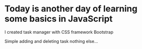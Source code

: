 <h1>Today is another day of learning some basics in JavaScript</h1>
<p>I created task manager with CSS framework Bootstrap</p>
<p>Simple adding and deleting task nothing else...</p>
